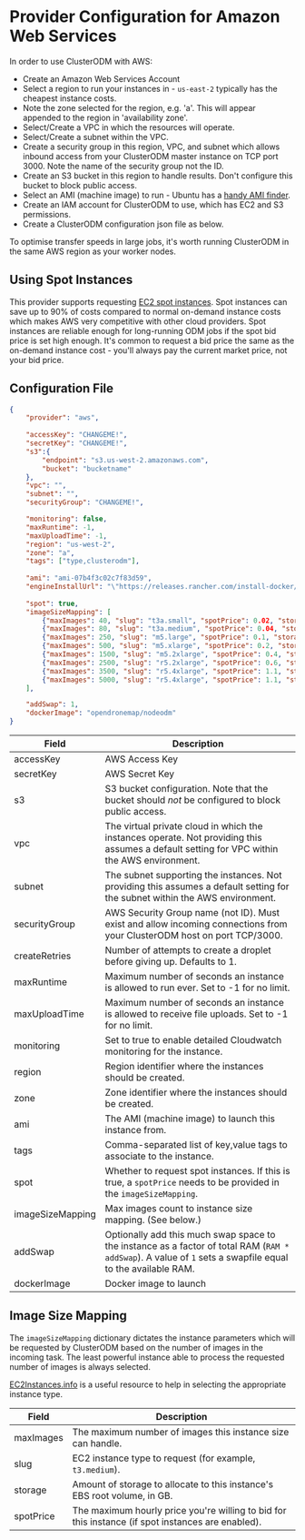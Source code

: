 # Provider Configuration for Amazon Web Services

In order to use ClusterODM with AWS:

* Create an Amazon Web Services Account
* Select a region to run your instances in - `us-east-2` typically has the cheapest instance costs.
* Note the zone selected for the region, e.g. 'a'.  This will appear appended to the region in 'availability zone'.
* Select/Create a VPC in which the resources will operate.
* Select/Create a subnet within the VPC.
* Create a security group in this region, VPC, and subnet which allows inbound access from your ClusterODM master instance on TCP port 3000. Note the name of the security group not the ID.
* Create an S3 bucket in this region to handle results. Don't configure this bucket to block public access.
* Select an AMI (machine image) to run - Ubuntu has a [handy AMI finder](https://cloud-images.ubuntu.com/locator/ec2/).
* Create an IAM account for ClusterODM to use, which has EC2 and S3 permissions.
* Create a ClusterODM configuration json file as below.

To optimise transfer speeds in large jobs, it's worth running ClusterODM in the same AWS region as your worker nodes.

## Using Spot Instances

This provider supports requesting [EC2 spot instances](https://aws.amazon.com/ec2/spot/). Spot instances can save up to 90% of costs compared to
normal on-demand instance costs which makes AWS very competitive with other cloud providers. Spot instances are reliable enough
for long-running ODM jobs if the spot bid price is set high enough. It's common to request a bid price the same as
the on-demand instance cost - you'll always pay the current market price, not your bid price.

## Configuration File
```json
{
    "provider": "aws",
    
    "accessKey": "CHANGEME!",
    "secretKey": "CHANGEME!",
    "s3":{
        "endpoint": "s3.us-west-2.amazonaws.com",
        "bucket": "bucketname"
    },
    "vpc": "",
    "subnet": "",
    "securityGroup": "CHANGEME!",

    "monitoring": false,
    "maxRuntime": -1,
    "maxUploadTime": -1,
    "region": "us-west-2",
    "zone": "a",
    "tags": ["type,clusterodm"],
    
    "ami": "ami-07b4f3c02c7f83d59",
    "engineInstallUrl": "\"https://releases.rancher.com/install-docker/19.03.9.sh\"",
    
    "spot": true,
    "imageSizeMapping": [
        {"maxImages": 40, "slug": "t3a.small", "spotPrice": 0.02, "storage": 60},
        {"maxImages": 80, "slug": "t3a.medium", "spotPrice": 0.04, "storage": 100},
        {"maxImages": 250, "slug": "m5.large", "spotPrice": 0.1, "storage": 160},
        {"maxImages": 500, "slug": "m5.xlarge", "spotPrice": 0.2, "storage": 320},
        {"maxImages": 1500, "slug": "m5.2xlarge", "spotPrice": 0.4, "storage": 640},
        {"maxImages": 2500, "slug": "r5.2xlarge", "spotPrice": 0.6, "storage": 1200},
        {"maxImages": 3500, "slug": "r5.4xlarge", "spotPrice": 1.1, "storage": 2000},
        {"maxImages": 5000, "slug": "r5.4xlarge", "spotPrice": 1.1, "storage": 2500}
    ],

    "addSwap": 1,
    "dockerImage": "opendronemap/nodeodm"
}
```

| Field            | Description                                                                                                                                                |
|------------------|------------------------------------------------------------------------------------------------------------------------------------------------------------|
| accessKey        | AWS Access Key                                                                                                                                             |
| secretKey        | AWS Secret Key                                                                                                                                             |
| s3               | S3 bucket configuration. Note that the bucket should *not* be configured to block public access.                                                           |
| vpc              | The virtual private cloud in which the instances operate. Not providing this assumes a default setting for VPC within the AWS environment.                 |
| subnet           | The subnet supporting the instances.  Not providing this assumes a default setting for the subnet within the AWS environment.                              |
| securityGroup    | AWS Security Group name (not ID). Must exist and allow incoming connections from your ClusterODM host on port TCP/3000.                                    |
| createRetries    | Number of attempts to create a droplet before giving up. Defaults to 1.                                                                                    |
| maxRuntime       | Maximum number of seconds an instance is allowed to run ever. Set to -1 for no limit.                                                                      |
| maxUploadTime    | Maximum number of seconds an instance is allowed to receive file uploads. Set to -1 for no limit.                                                          |
| monitoring       | Set to true to enable detailed Cloudwatch monitoring for the instance.                                                                                     |
| region           | Region identifier where the instances should be created.                                                                                                   |
| zone		   | Zone identifier where the instances should be created.                                                                                                     |
| ami              | The AMI (machine image) to launch this instance from.                                                                                                      |
| tags             | Comma-separated list of key,value tags to associate to the instance.                                                                                       |
| spot             | Whether to request spot instances. If this is true, a `spotPrice` needs to be provided in the `imageSizeMapping`.                                          |
| imageSizeMapping | Max images count to instance size mapping. (See below.)                                                                                                    |
| addSwap          | Optionally add this much swap space to the instance as a factor of total RAM (`RAM * addSwap`). A value of `1` sets a swapfile equal to the available RAM. |
| dockerImage      | Docker image to launch                                                                                                                                     |

## Image Size Mapping

The `imageSizeMapping` dictionary dictates the instance parameters which will be requested by ClusterODM based on the number of images in the incoming task. The least powerful
instance able to process the requested number of images is always selected.

[EC2Instances.info](https://www.ec2instances.info) is a useful resource to help in selecting the appropriate instance type.

| Field     | Description                                                                                       |
|-----------|---------------------------------------------------------------------------------------------------|
| maxImages | The maximum number of images this instance size can handle.                                       |
| slug      | EC2 instance type to request (for example, `t3.medium`).                                          |
| storage   | Amount of storage to allocate to this instance's EBS root volume, in GB.                          |
| spotPrice | The maximum hourly price you're willing to bid for this instance (if spot instances are enabled). |